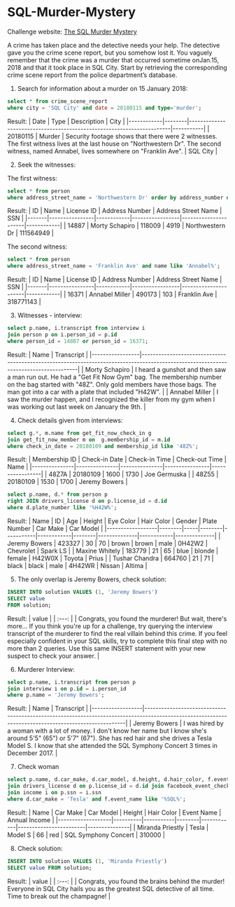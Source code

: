 # SQL-Murder-Mystery
Challenge website:
[The SQL Murder Mystery](https://mystery.knightlab.com/)

A crime has taken place and the detective needs your help. The detective gave you the crime scene report, but you somehow lost it. You vaguely remember that the crime was a ​murder​ that occurred sometime on ​Jan.15, 2018​ and that it took place in ​SQL City​. Start by retrieving the corresponding crime scene report from the police department’s database.

1. Search for information about a murder on 15 January 2018:

```SQL
select * from crime_scene_report 
where city = 'SQL City' and date = 20180115 and type='murder';
```
Result:
| Date       | Type   | Description                                                           | City      |
|------------|--------|-----------------------------------------------------------------------|-----------|
| 20180115   | Murder | Security footage shows that there were 2 witnesses. The first witness lives at the last house on "Northwestern Dr". The second witness, named Annabel, lives somewhere on "Franklin Ave". | SQL City  |

2. Seek the witnesses:

The first witness:
```SQL
select * from person 
where address_street_name = 'Northwestern Dr' order by address_number desc LIMIT 1;
```
Result:
| ID    | Name           | License ID | Address Number | Address Street Name | SSN        |
|-------|----------------|------------|-----------------|----------------------|------------|
| 14887 | Morty Schapiro | 118009     | 4919            | Northwestern Dr     | 111564949  |

The second witness:
```SQL
select * from person 
where address_street_name = 'Franklin Ave' and name like 'Annabel%';
```
Result:
| ID    | Name           | License ID | Address Number | Address Street Name | SSN        |
|-------|----------------|------------|-----------------|----------------------|------------|
| 16371 | Annabel Miller | 490173     | 103             | Franklin Ave         | 318771143  |


3. Witnesses - interview:

```SQL
select p.name, i.transcript from interview i 
join person p on i.person_id = p.id
where person_id = 14887 or person_id = 16371;
```
Result:
| Name            | Transcript                                                                                                                          |
|-----------------|-------------------------------------------------------------------------------------------------------------------------------------|
| Morty Schapiro  | I heard a gunshot and then saw a man run out. He had a "Get Fit Now Gym" bag. The membership number on the bag started with "48Z". Only gold members have those bags. The man got into a car with a plate that included "H42W". |
| Annabel Miller  | I saw the murder happen, and I recognized the killer from my gym when I was working out last week on January the 9th.                  |

4. Check details given from interviews:

```SQL
select g.*, m.name from get_fit_now_check_in g 
join get_fit_now_member m on  g.membership_id = m.id
where check_in_date = 20180109 and membership_id like '48Z%';
```
Result:
| Membership ID | Check-in Date | Check-in Time | Check-out Time | Name            |
|---------------|---------------|---------------|----------------|-----------------|
| 48Z7A         | 20180109      | 1600          | 1730           | Joe Germuska    |
| 48Z55         | 20180109      | 1530          | 1700           | Jeremy Bowers   |

```SQL
select p.name, d.* from person p 
right JOIN drivers_license d on p.license_id = d.id 
where d.plate_number like '%H42W%';
```
Result:
| Name             | ID     | Age | Height | Eye Color | Hair Color | Gender | Plate Number | Car Make   | Car Model    |
|------------------|--------|-----|--------|-----------|------------|--------|--------------|------------|--------------|
| Jeremy Bowers    | 423327 | 30  | 70     | brown     | brown      | male   | 0H42W2       | Chevrolet  | Spark LS      |
| Maxine Whitely   | 183779 | 21  | 65     | blue      | blonde     | female | H42W0X       | Toyota     | Prius        |
| Tushar Chandra   | 664760 | 21  | 71     | black     | black      | male   | 4H42WR       | Nissan     | Altima       |

5. The only overlap is Jeremy Bowers, check solution:
```SQL
INSERT INTO solution VALUES (1, 'Jeremy Bowers')
SELECT value
FROM solution;
```
Result:
| value |
| :---: | 
| Congrats, you found the murderer! But wait, there's more... If you think you're up for a challenge, try querying the interview transcript of the murderer to find the real villain behind this crime. If you feel especially confident in your SQL skills, try to complete this final step with no more than 2 queries. Use this same INSERT statement with your new suspect to check your answer. |

6. Murderer Interview:
```SQL
select p.name, i.transcript from person p 
join interview i on p.id = i.person_id 
where p.name = 'Jeremy Bowers';
```
Result:
| Name             | Transcript                                                                                                                                          |
|------------------|-----------------------------------------------------------------------------------------------------------------------------------------------------|
| Jeremy Bowers    | I was hired by a woman with a lot of money. I don't know her name but I know she's around 5'5" (65") or 5'7" (67"). She has red hair and she drives a Tesla Model S. I know that she attended the SQL Symphony Concert 3 times in December 2017. |

7. Check woman
```SQL
select p.name, d.car_make, d.car_model, d.height, d.hair_color, f.event_name, i.annual_income from person p 
join drivers_license d on p.license_id = d.id join facebook_event_checkin f on f.person_id=p.id 
join income i on p.ssn = i.ssn
where d.car_make = 'Tesla' and f.event_name like '%SQL%';
```
Result:
| Name              | Car Make | Car Model | Height | Hair Color | Event Name             | Annual Income |
|-------------------|----------|-----------|--------|------------|------------------------|---------------|
| Miranda Priestly | Tesla    | Model S   | 66     | red        | SQL Symphony Concert  | 310000        |

8. Check solution:
```SQL
INSERT INTO solution VALUES (1, 'Miranda Priestly')
SELECT value FROM solution;
```
Result:
| value |
| :---: | 
| Congrats, you found the brains behind the murder! Everyone in SQL City hails you as the greatest SQL detective of all time. Time to break out the champagne! |

